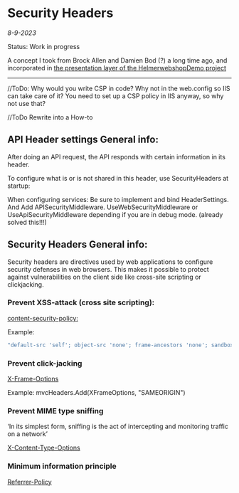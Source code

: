 # Security Headers

*8-9-2023*

Status: Work in progress

A concept I took from Brock Allen and Damien Bod (?) a long time ago, and incorporated
in [the presentation layer of the HelmerwebshopDemo project](https://github.com/HelmerDenDekker/HelmerDemo.WebShop/tree/develop/HelmerDemo.WebShop.Presentation)


-------------------------------------------------------------------
//ToDo: Why would you write CSP in code? Why not in the web.config so IIS can take care of it? You need to set up a CSP policy in IIS anyway, so why not use that?

//ToDo Rewrite into a How-to

## API Header settings General info:

After doing an API request, the API responds with certain information in its header.

To configure what is or is not shared in this header, use SecurityHeaders at startup:

When configuring services: Be sure to implement and bind HeaderSettings. And Add APISecurityMiddleware.
UseWebSecurityMiddleware or UseApiSecurityMiddleware depending if you are in debug mode. (already solved this!!!)

## Security Headers General info:

Security headers are directives used by web applications to configure security defenses in web browsers. This makes it
possible to protect against vulnerabilities on the client side like cross-site scripting or clickjacking.

### Prevent XSS-attack (cross site scripting):

[content-security-policy:](https://infosec.mozilla.org/guidelines/web_security#content-security-policy)

Example:

```js
"default-src 'self'; object-src 'none'; frame-ancestors 'none'; sandbox allow-forms allow-same-origin allow-scripts; base-uri 'self'; upgrade-insecure-requests;"
```

### Prevent click-jacking

[X-Frame-Options](https://developer.mozilla.org/en-US/docs/Web/HTTP/Headers/X-Frame-Options)

Example: mvcHeaders.Add(XFrameOptions, "SAMEORIGIN")

### Prevent MIME type sniffing

‘In its simplest form, sniffing is the act of intercepting and monitoring traffic on a network’

[X-Content-Type-Options](https://developer.mozilla.org/en-US/docs/Web/HTTP/Headers/X-Content-Type-Options)

### Minimum information principle

[Referrer-Policy](https://developer.mozilla.org/en-US/docs/Web/HTTP/Headers/Referrer-Policy)